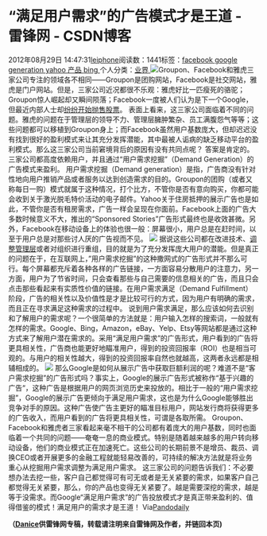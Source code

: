 
# “满足用户需求”的广告模式才是王道 - 雷锋网 - CSDN博客


2012年08月29日 14:47:31[leiphone](https://me.csdn.net/leiphone)阅读数：1441标签：[facebook																](https://so.csdn.net/so/search/s.do?q=facebook&t=blog)[google																](https://so.csdn.net/so/search/s.do?q=google&t=blog)[generation																](https://so.csdn.net/so/search/s.do?q=generation&t=blog)[yahoo																](https://so.csdn.net/so/search/s.do?q=yahoo&t=blog)[产品																](https://so.csdn.net/so/search/s.do?q=产品&t=blog)[bing																](https://so.csdn.net/so/search/s.do?q=bing&t=blog)[
							](https://so.csdn.net/so/search/s.do?q=产品&t=blog)[
																					](https://so.csdn.net/so/search/s.do?q=yahoo&t=blog)个人分类：[业界																](https://blog.csdn.net/leiphone/article/category/873390)
[
																								](https://so.csdn.net/so/search/s.do?q=yahoo&t=blog)
[
				](https://so.csdn.net/so/search/s.do?q=generation&t=blog)
[
			](https://so.csdn.net/so/search/s.do?q=generation&t=blog)
[
		](https://so.csdn.net/so/search/s.do?q=google&t=blog)
[
	](https://so.csdn.net/so/search/s.do?q=facebook&t=blog)
![](http://www.leiphone.com/wp-content/uploads/2012/08/shutterstock_90373120.jpg)Groupon、Facebook和雅虎三家公司专注的领域各不相同——Groupon是团购网站，Facebook是社交网站，雅虎是门户网站。但是，三家公司近况都很不乐观：雅虎好比一匹瘦死的骆驼；Groupon惊人崛起却又瞬间陨落；Facebook一度被人们认为是下一个Google，但最近内部人士却[纷纷开始抛售股票](http://www.leiphone.com/0803-annie-facebook.html)。
表面上看来，这三家公司面临着不同的问题。雅虎的问题在于管理层的领导不力、管理层臃肿繁杂、员工满腹怨气等等；这些问题都可以移植到Groupon身上；而Facebook虽然用户基数庞大，但却迟迟没有找到很好的盈利模式来让其充分发挥潜能，其中最被人诟病的缺乏移动平台的盈利模式。那么这三家公司当前窘境背后的原因有没有共同点呢？
答案是肯定的。三家公司都高度依赖用户，并且通过“用户需求挖掘”（Demand Generation）的广告模式来盈利。
用户需求挖掘（Demand generation）是指，广告商没有针对性地向用户推销产品或者服务以达到创造需求的目的。Groupon的团购（或者又称每日一购）模式就属于这种情况，打个比方，不管你是否有意向购买，你都可能会收到关于激光脱毛特价活动的电子邮件。Yahoo关于住房抵押的展示广告也是如此，不管你是否有租房需求，广告一样会呈现在你面前。Facebook上面的广告大多数时候意义不大，推出的“Sponsored Stories”广告形式最终也是收效甚微。另外，Facebook在移动设备上的体验也很一般：屏幕很小，用户总是在赶时间，以至于用户总是对那些讨人厌的广告视而不见。
![](http://www.leiphone.com/wp-content/uploads/2012/08/facebookguest1.jpg)
据说这些公司都在改进技术、[调整管理层](http://www.leiphone.com/0828-liuyun-yahoo-chief-marketing-officer.html)或者对组织进行重组，目的就是为了充分发挥庞大用户的潜能。但是真正的问题在于，在互联网上，”用户需求挖掘”的这种撒网式的广告形式并不那么可行。每个屏幕都充斥着各种各样的广告链接，一方面容易分散用户的注意力，另一方面，用户为了节省时间，只会查看那些与自己需要的信息相关的广告，而且只会点击那些看起来有实质性价值的链接。在用户需求满足（Demand
 Fulfillment）阶段，广告的相关性以及价值性是才是比较可行的方式，因为用户有明确的需求，而且正在寻求满足这种需求的过程中。
说到用户需求满足，那么应该如何去识别和了解用户的需求呢？一个很简单的方法就是：用户输入怎样的搜索词，一般就有怎样的需求。Google、Bing，Amazon，eBay、Yelp、Etsy等网站都是通过这种方式来了解用户潜在需求的。采用“满足用户需求”的广告形式，用户看到的广告将更具相关性，广告商也能更好地瞄准用户，得到的投资回报率（ROI）也是相当可观的。与用户的相关性越大，得到的投资回报率自然也就越高，这两者永远都是相辅相成的。
![](http://www.leiphone.com/wp-content/uploads/2012/08/How-to-Determine-Facebook-and-Twitter-ROI.jpg)
那么Google是如何从展示广告中获取巨额利润的呢？难道不是“客户需求挖掘”的广告形式吗？事实上，Google的展示广告形式被称作“基于兴趣的广告“，这种广告是根据用户的网页浏览历史来投放的。相比于一般的“用户需求挖掘”，Google的展示广告更倾向于满足用户需求，这也是为什么Google能够胜出竞争对手的原因。这种广告使广告主更好的瞄准目标用户，网站发行商将获得更多的广告收入，而用户看到的广告将更具相关性，可谓是各取所需。
Groupon、Facebook和雅虎者三家看起来毫不相干的公司都有着庞大的用户基数，同时也面临着一个共同的问题——奄奄一息的商业模式。特别是随着越来越多的用户转向移动设备，他们的商业模式正在加速死亡。这些公司的长期前景不是增员、裁员、调换CEO或者开展更多的金融工程就能轻易改善的，可持续的解决方法就是将业务重心从挖掘用户需求调整为满足用户需求。
这三家公司的问题告诉我们：不必要想办法去挖一些，客户自己都觉得可有可无或者是无关紧要的需求，如果客户自己都觉得无关紧要，那么，你的产品也变得无关紧要了。越是需要深挖的需求，越是等于没需求。而Google“满足用户需求”的广告投放模式才是真正带来盈利的、值得借鉴的模式！满足用户的需求才是王道！
Via[Pandodaily](http://pandodaily.com/2012/08/28/what-ails-groupon-yahoo-and-facebook-demand-generation-advertising/)

**（****[Danice](http://www.leiphone.com/author/danice)****供****雷锋网****专稿，转载请注明来自雷锋网及作者，并链回本页)**

